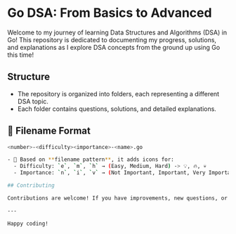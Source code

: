# Go DSA: From Basics to Advanced

Welcome to my journey of learning Data Structures and Algorithms (DSA) in Go! This repository is dedicated to documenting my progress, solutions, and explanations as I explore DSA concepts from the ground up using Go this time!

## Structure

- The repository is organized into folders, each representing a different DSA topic.
- Each folder contains questions, solutions, and detailed explanations.

## 🧩 Filename Format

```bash
<number>-<difficulty><importance>-<name>.go

- 📌 Based on **filename pattern**, it adds icons for:
  - Difficulty: `e`, `m`, `h` → (Easy, Medium, Hard) -> 💡, 🔥, 💀
  - Importance: `n`, `i`, `v` → (Not Important, Important, Very Important) -> 😴, ☑️, ✅

## Contributing

Contributions are welcome! If you have improvements, new questions, or alternative solutions, feel free to open a pull request.

---

Happy coding!